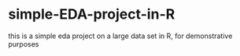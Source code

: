 # simple-EDA-project-in-R
this is a simple eda project on a large data set in R, for demonstrative purposes
